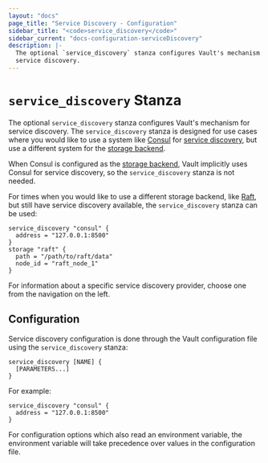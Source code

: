 ```yaml
---
layout: "docs"
page_title: "Service Discovery - Configuration"
sidebar_title: "<code>service_discovery</code>"
sidebar_current: "docs-configuration-serviceDiscovery"
description: |-
  The optional `service_discovery` stanza configures Vault's mechanism for
  service discovery.  
---
```


# `service_discovery` Stanza

The optional `service_discovery` stanza configures Vault's mechanism for
service discovery.  The `service_discovery` stanza is designed for use cases
where you would like to use a system like [Consul][consul] for [service
discovery][consul-discovery], but use a different system for the [storage
backend][storage-backend].  

When Consul is configured as the [storage backend][consul-backend], Vault
implicitly uses Consul for service discovery, so the `service_discovery` stanza
is not needed.  

For times when you would like to use a different storage backend, like
[Raft][raft-backend], but still have service discovery available, the
`service_discovery` stanza can be used:

```hcl
service_discovery "consul" {
  address = "127.0.0.1:8500"
}
storage "raft" {
  path = "/path/to/raft/data"
  node_id = "raft_node_1"
}
```

For information about a specific service discovery provider, choose one from
the navigation on the left.

## Configuration

Service discovery configuration is done through the Vault configuration file
using the `service_discovery` stanza:

```hcl
service_discovery [NAME] {
  [PARAMETERS...]
}
```

For example:

```hcl
service_discovery "consul" {
  address = "127.0.0.1:8500"
}
```

For configuration options which also read an environment variable, the
environment variable will take precedence over values in the configuration
file.

[consul]: https://www.consul.io/
[consul-discovery]: https://www.consul.io/discovery.html
[storage-backend]: /docs/configuration/storage/index.html
[consul-backend]: /docs/configuration/storage/consul.html
[raft-backend]: /docs/configuration/storage/raft.html
